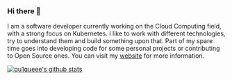 ### Hi there 👋

I am a software developer currently working on the Cloud Computing field, with a strong focus on Kubernetes. I like to work with different technologies, try to understand them and build something upon that. Part of my spare time goes into developing code for some personal projects or contributing to Open Source ones. You can visit my [website](https://eeenotes.com/) for more information.




[![qu1queee's github stats](https://github-readme-stats.vercel.app/api?username=qu1queee)](https://github.com/anuraghazra/github-readme-stats)

<!--
**qu1queee/qu1queee** is a ✨ _special_ ✨ repository because its `README.md` (this file) appears on your GitHub profile.

Here are some ideas to get you started:

- 🔭 I’m currently working on ...
- 🌱 I’m currently learning ...
- 👯 I’m looking to collaborate on ...
- 🤔 I’m looking for help with ...
- 💬 Ask me about ...
- 📫 How to reach me: ...
- 😄 Pronouns: ...
- ⚡ Fun fact: ...
-->
